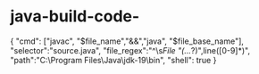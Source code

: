 # java-build-code-

{ 
"cmd": ["javac", "$file_name","&&","java", "$file_base_name"],
"selector":"source.java",
"file_regex":"^\\s*File \"(...*?)\",line([0-9]*)",
"path":"C:\\Program Files\\Java\\jdk-19\\bin",
"shell": true
}
